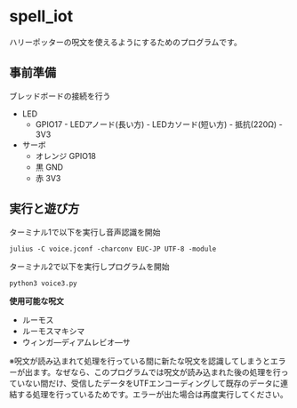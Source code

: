 # spell_iot
ハリーポッターの呪文を使えるようにするためのプログラムです。

## 事前準備
ブレッドボードの接続を行う
- LED
  - GPIO17 - LEDアノード(長い方) - LEDカソード(短い方) - 抵抗(220Ω) - 3V3
- サーボ
  - オレンジ GPIO18
  - 黒 GND
  - 赤 3V3

## 実行と遊び方
ターミナル1で以下を実行し音声認識を開始
```
julius -C voice.jconf -charconv EUC-JP UTF-8 -module
```
ターミナル2で以下を実行しプログラムを開始
```
python3 voice3.py 
```
**使用可能な呪文**
- ルーモス
- ルーモスマキシマ
- ウィンガ―ディアムレビオ―サ

※呪文が読み込まれて処理を行っている間に新たな呪文を認識してしまうとエラーが出ます。なぜなら、このプログラムでは呪文が読み込まれた後の処理を行っていない間だけ、受信したデータをUTFエンコーディングして既存のデータに連結する処理を行っているためです。エラーが出た場合は再度実行してください。
